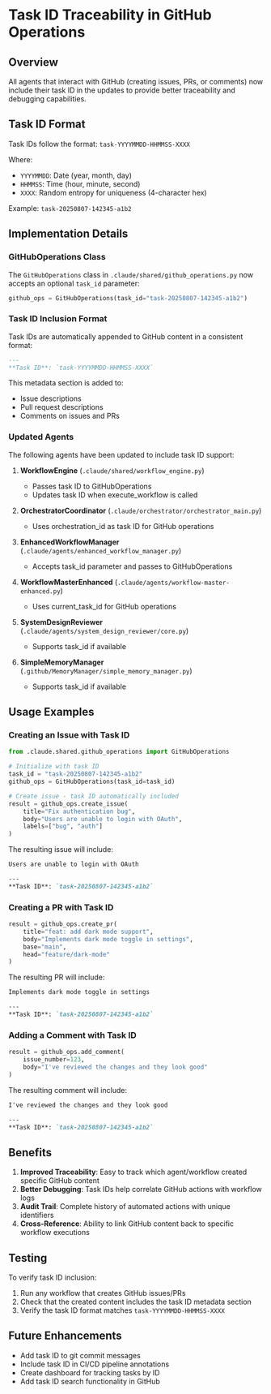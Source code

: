 # Task ID Traceability in GitHub Operations

## Overview

All agents that interact with GitHub (creating issues, PRs, or comments) now include their task ID in the updates to provide better traceability and debugging capabilities.

## Task ID Format

Task IDs follow the format: `task-YYYYMMDD-HHMMSS-XXXX`

Where:
- `YYYYMMDD`: Date (year, month, day)
- `HHMMSS`: Time (hour, minute, second)
- `XXXX`: Random entropy for uniqueness (4-character hex)

Example: `task-20250807-142345-a1b2`

## Implementation Details

### GitHubOperations Class

The `GitHubOperations` class in `.claude/shared/github_operations.py` now accepts an optional `task_id` parameter:

```python
github_ops = GitHubOperations(task_id="task-20250807-142345-a1b2")
```

### Task ID Inclusion Format

Task IDs are automatically appended to GitHub content in a consistent format:

```markdown
---
**Task ID**: `task-YYYYMMDD-HHMMSS-XXXX`
```

This metadata section is added to:
- Issue descriptions
- Pull request descriptions
- Comments on issues and PRs

### Updated Agents

The following agents have been updated to include task ID support:

1. **WorkflowEngine** (`.claude/shared/workflow_engine.py`)
   - Passes task ID to GitHubOperations
   - Updates task ID when execute_workflow is called

2. **OrchestratorCoordinator** (`.claude/orchestrator/orchestrator_main.py`)
   - Uses orchestration_id as task ID for GitHub operations

3. **EnhancedWorkflowManager** (`.claude/agents/enhanced_workflow_manager.py`)
   - Accepts task_id parameter and passes to GitHubOperations

4. **WorkflowMasterEnhanced** (`.claude/agents/workflow-master-enhanced.py`)
   - Uses current_task_id for GitHub operations

5. **SystemDesignReviewer** (`.claude/agents/system_design_reviewer/core.py`)
   - Supports task_id if available

6. **SimpleMemoryManager** (`.github/MemoryManager/simple_memory_manager.py`)
   - Supports task_id if available

## Usage Examples

### Creating an Issue with Task ID

```python
from .claude.shared.github_operations import GitHubOperations

# Initialize with task ID
task_id = "task-20250807-142345-a1b2"
github_ops = GitHubOperations(task_id=task_id)

# Create issue - task ID automatically included
result = github_ops.create_issue(
    title="Fix authentication bug",
    body="Users are unable to login with OAuth",
    labels=["bug", "auth"]
)
```

The resulting issue will include:
```markdown
Users are unable to login with OAuth

---
**Task ID**: `task-20250807-142345-a1b2`
```

### Creating a PR with Task ID

```python
result = github_ops.create_pr(
    title="feat: add dark mode support",
    body="Implements dark mode toggle in settings",
    base="main",
    head="feature/dark-mode"
)
```

The resulting PR will include:
```markdown
Implements dark mode toggle in settings

---
**Task ID**: `task-20250807-142345-a1b2`
```

### Adding a Comment with Task ID

```python
result = github_ops.add_comment(
    issue_number=123,
    body="I've reviewed the changes and they look good"
)
```

The resulting comment will include:
```markdown
I've reviewed the changes and they look good

---
**Task ID**: `task-20250807-142345-a1b2`
```

## Benefits

1. **Improved Traceability**: Easy to track which agent/workflow created specific GitHub content
2. **Better Debugging**: Task IDs help correlate GitHub actions with workflow logs
3. **Audit Trail**: Complete history of automated actions with unique identifiers
4. **Cross-Reference**: Ability to link GitHub content back to specific workflow executions

## Testing

To verify task ID inclusion:

1. Run any workflow that creates GitHub issues/PRs
2. Check that the created content includes the task ID metadata section
3. Verify the task ID format matches `task-YYYYMMDD-HHMMSS-XXXX`

## Future Enhancements

- Add task ID to git commit messages
- Include task ID in CI/CD pipeline annotations
- Create dashboard for tracking tasks by ID
- Add task ID search functionality in GitHub
